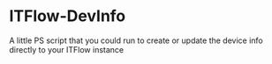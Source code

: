 # ITFlow-DevInfo
A little PS script that you could run to create or update the device info directly to your ITFlow instance
